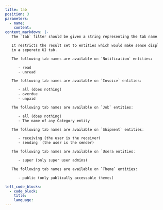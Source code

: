 ```yaml
---
title: tab
position: 3
parameters:
  - name:
    content:
content_markdown: |-
   The `tab` filter should be given a string representing the tab name.

   It restricts the result set to entities which would make sense displayed
   in a seperate UI tab.

   The following tab names are available on `Notification` entities:

      - read
      - unread

   The following tab names are available on `Invoice` entities:

      - all (does nothing)
      - overdue
      - unpaid

   The following tab names are available on `Job` entities:

      - all (does nothing)
      - The name of any Category entity

   The following tab names are available on `Shipment` entities:

      - receiving (the user is the receiver)
      - sending  (the user is the sender)

   The following tab names are available on `Usera entities:

      - super (only super user admins)

   The following tab names are available on `Theme` entities:

      - public (only publically accessable themes)

left_code_blocks:
  - code_block:
    title:
    language:
---
```

